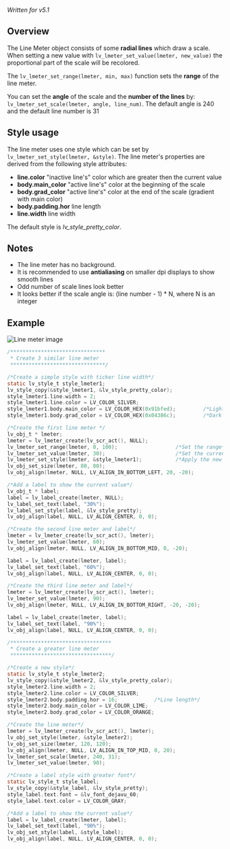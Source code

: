 _Written for v5.1_

## Overview

The Line Meter object consists of some **radial lines** which draw a scale. When setting a new value with `lv_lmeter_set_value(lmeter, new_value)` the proportional part of the scale will be recolored. 

The `lv_lmeter_set_range(lmeter, min, max)` function sets the **range** of the line meter.

You can set the **angle** of the scale and the **number of the lines** by: `lv_lmeter_set_scale(lmeter, angle, line_num)`. The default angle is 240 and the default line number is 31

## Style usage

The line meter uses one style which can be set by `lv_lmeter_set_style(lmeter, &style)`. The line meter's properties are derived from the following style attributes:

- **line.color** "inactive line's" color which are greater then the current value
- **body.main_color** "active line's" color at the beginning of the scale
- **body.grad_color** "active line's" color at the end of the scale (gradient with main color)
- **body.padding.hor** line length
- **line.width** line width

The default style is _lv_style_pretty_color_.

## Notes

- The line meter has no background.
- It is recommended to use **antialiasing** on smaller dpi displays to show smooth lines
- Odd number of scale lines look better
- It looks better if the scale angle is: (line number - 1) * N, where N is an integer

## Example

![Line meter image](http://doc.littlevgl.com/img/line-meter-lv_lmeter.png)
```c
/*******************************
 * Create 3 similar line meter
 *******************************/

/*Create a simple style with ticker line width*/
static lv_style_t style_lmeter1;
lv_style_copy(&style_lmeter1, &lv_style_pretty_color);
style_lmeter1.line.width = 2;
style_lmeter1.line.color = LV_COLOR_SILVER;
style_lmeter1.body.main_color = LV_COLOR_HEX(0x91bfed);         /*Light blue*/
style_lmeter1.body.grad_color = LV_COLOR_HEX(0x04386c);         /*Dark blue*/

/*Create the first line meter */
lv_obj_t * lmeter;
lmeter = lv_lmeter_create(lv_scr_act(), NULL);
lv_lmeter_set_range(lmeter, 0, 100);                   /*Set the range*/
lv_lmeter_set_value(lmeter, 30);                       /*Set the current value*/
lv_lmeter_set_style(lmeter, &style_lmeter1);           /*Apply the new style*/
lv_obj_set_size(lmeter, 80, 80);
lv_obj_align(lmeter, NULL, LV_ALIGN_IN_BOTTOM_LEFT, 20, -20);

/*Add a label to show the current value*/
lv_obj_t * label;
label = lv_label_create(lmeter, NULL);
lv_label_set_text(label, "30%");
lv_label_set_style(label, &lv_style_pretty);
lv_obj_align(label, NULL, LV_ALIGN_CENTER, 0, 0);

/*Create the second line meter and label*/
lmeter = lv_lmeter_create(lv_scr_act(), lmeter);
lv_lmeter_set_value(lmeter, 60);
lv_obj_align(lmeter, NULL, LV_ALIGN_IN_BOTTOM_MID, 0, -20);

label = lv_label_create(lmeter, label);
lv_label_set_text(label, "60%");
lv_obj_align(label, NULL, LV_ALIGN_CENTER, 0, 0);

/*Create the third line meter and label*/
lmeter = lv_lmeter_create(lv_scr_act(), lmeter);
lv_lmeter_set_value(lmeter, 90);
lv_obj_align(lmeter, NULL, LV_ALIGN_IN_BOTTOM_RIGHT, -20, -20);

label = lv_label_create(lmeter, label);
lv_label_set_text(label, "90%");
lv_obj_align(label, NULL, LV_ALIGN_CENTER, 0, 0);

/*********************************
 * Create a greater line meter
 *********************************/

/*Create a new style*/
static lv_style_t style_lmeter2;
lv_style_copy(&style_lmeter2, &lv_style_pretty_color);
style_lmeter2.line.width = 2;
style_lmeter2.line.color = LV_COLOR_SILVER;
style_lmeter2.body.padding.hor = 16;            /*Line length*/
style_lmeter2.body.main_color = LV_COLOR_LIME;
style_lmeter2.body.grad_color = LV_COLOR_ORANGE;

/*Create the line meter*/
lmeter = lv_lmeter_create(lv_scr_act(), lmeter);
lv_obj_set_style(lmeter, &style_lmeter2);
lv_obj_set_size(lmeter, 120, 120);
lv_obj_align(lmeter, NULL, LV_ALIGN_IN_TOP_MID, 0, 20);
lv_lmeter_set_scale(lmeter, 240, 31);
lv_lmeter_set_value(lmeter, 90);

/*Create a label style with greater font*/
static lv_style_t style_label;
lv_style_copy(&style_label, &lv_style_pretty);
style_label.text.font = &lv_font_dejavu_60;
style_label.text.color = LV_COLOR_GRAY;

/*Add a label to show the current value*/
label = lv_label_create(lmeter, label);
lv_label_set_text(label, "90%");
lv_obj_set_style(label, &style_label);
lv_obj_align(label, NULL, LV_ALIGN_CENTER, 0, 0);
```
